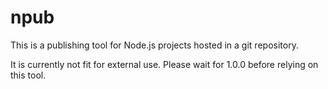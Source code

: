# npub

This is a publishing tool
for Node.js projects
hosted in a git repository.

It is currently not fit for external use.
Please wait for 1.0.0 before relying on this tool.



